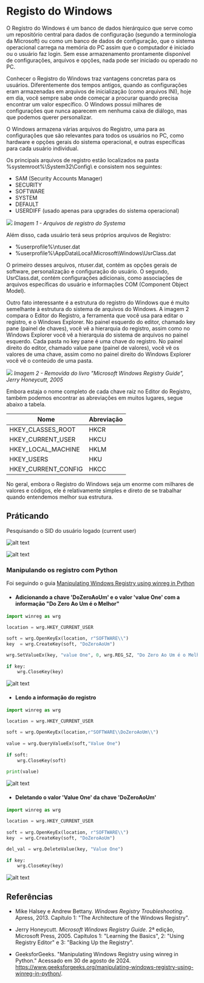 # Registo do Windows

O Registro do Windows é um banco de dados hierárquico que serve como um repositório central para dados de configuração (segundo a terminologia da Microsoft) ou como um banco de dados de configuração, que o sistema operacional carrega na memória do PC assim que o computador é iniciado ou o usuário faz login. Sem esse armazenamento prontamente disponível de configurações, arquivos e opções, nada pode ser iniciado ou operado no PC.

Conhecer o Registro do Windows traz vantagens concretas para os usuários. Diferentemente dos tempos antigos, quando as configurações eram armazenadas em arquivos de inicialização (como arquivos INI), hoje em dia, você sempre sabe onde começar a procurar quando precisa encontrar um valor específico. O Windows possui milhares de configurações que nunca aparecem em nenhuma caixa de diálogo, mas que podemos querer personalizar.

O Windows armazena várias arquivos do Registro, uma para as configurações que são relevantes para todos os usuários no PC, como hardware e opções gerais do sistema operacional, e outras específicas para cada usuário individual.

Os principais arquivos de registro estão localizados na pasta %systemroot%\System32\Config\ e consistem nos seguintes:

- SAM (Security Accounts Manager)
- SECURITY
- SOFTWARE
- SYSTEM
- DEFAULT
- USERDIFF (usado apenas para upgrades do sistema operacional)

![](2.png)
*Imagem 1 - Arquivos de registro do Systema*

Além disso, cada usuário terá seus próprios arquivos de Registro:

- %userprofile%\ntuser.dat
- %userprofile%\AppData\Local\Microsoft\Windows\UsrClass.dat

O primeiro desses arquivos, ntuser.dat, contém as opções gerais de software, personalização e configuração do usuário. O segundo, UsrClass.dat, contém configurações adicionais, como associações de arquivos específicas do usuário e informações COM (Component Object Model).

Outro fato interessante é a estrutura do registro do Windows que é muito semelhante à estrutura do sistema de arquivos do Windows. A imagem 2 compara o Editor do Registro, a ferramenta que você usa para editar o registro, e o Windows Explorer. No painel esquerdo do editor, chamado key pane (painel de chaves), você vê a hierarquia do registro, assim como no Windows Explorer você vê a hierarquia do sistema de arquivos no painel esquerdo. Cada pasta no key pane é uma chave do registro. No painel direito do editor, chamado value pane (painel de valores), você vê os valores de uma chave, assim como no painel direito do Windows Explorer você vê o conteúdo de uma pasta.

![](1.png)
*Imagem 2 - Removida do livro "Microsoft Windows Registry Guide", Jerry Honeycutt, 2005*

Embora estaja o nome completo de cada chave raiz no Editor do Registro, também podemos encontrar as abreviações em muitos lugares, segue abaixo a tabela.

| Nome                | Abreviação |
|---------------------|------------|
| HKEY_CLASSES_ROOT   | HKCR       |
| HKEY_CURRENT_USER   | HKCU       |
| HKEY_LOCAL_MACHINE  | HKLM       |
| HKEY_USERS          | HKU        |
| HKEY_CURRENT_CONFIG | HKCC       |

No geral, embora o Registro do Windows seja um enorme com milhares de valores e códigos, ele é relativamente simples e direto de se trabalhar quando entendemos melhor sua estrutura.

## Práticando

Pesquisando o SID do usuário logado (current user)

![alt text](image.png)

![alt text](image-1.png)

### Manipulando os registro com Python

Foi seguindo o guia [Manipulating Windows Registry using winreg in Python](https://www.geeksforgeeks.org/manipulating-windows-registry-using-winreg-in-python/)

-  #### Adicionando a chave 'DoZeroAoUm' e o valor 'value One' com a informação "Do Zero Ao Um é o Melhor"


```python
import winreg as wrg 

location = wrg.HKEY_CURRENT_USER 

soft = wrg.OpenKeyEx(location, r"SOFTWARE\\") 
key  = wrg.CreateKey(soft, "DoZeroAoUm") 

wrg.SetValueEx(key, "value One", 0, wrg.REG_SZ, "Do Zero Ao Um é o Melhor") 
  
if key: 
    wrg.CloseKey(key)
```

![alt text](image-2.png)


- #### Lendo a informação do registro

```python
import winreg as wrg 

location = wrg.HKEY_CURRENT_USER 

soft = wrg.OpenKeyEx(location,r"SOFTWARE\\DoZeroAoUm\\") 
  
value = wrg.QueryValueEx(soft,"Value One") 
  
if soft: 
    wrg.CloseKey(soft) 
  
print(value)
```

![alt text](image-3.png)

- #### Deletando o valor 'Value One' da chave 'DoZeroAoUm'

```python
import winreg as wrg 

location = wrg.HKEY_CURRENT_USER 
  
soft = wrg.OpenKeyEx(location, r"SOFTWARE\\") 
key  = wrg.CreateKey(soft, "DoZeroAoUm") 

del_val = wrg.DeleteValue(key, "Value One") 
    
if key: 
    wrg.CloseKey(key) 
```

![alt text](image-4.png)


## Referências

- Mike Halsey e Andrew Bettany. *Windows Registry Troubleshooting*. Apress, 2013. Capítulo 1: "The Architecture of the Windows Registry".
  
- Jerry Honeycutt. *Microsoft Windows Registry Guide*. 2ª edição, Microsoft Press, 2005. Capítulos 1: "Learning the Basics", 2: "Using Registry Editor" e 3: "Backing Up the Registry".

- GeeksforGeeks. "Manipulating Windows Registry using winreg in Python." Acessado em 30 de agosto de 2024. https://www.geeksforgeeks.org/manipulating-windows-registry-using-winreg-in-python/.